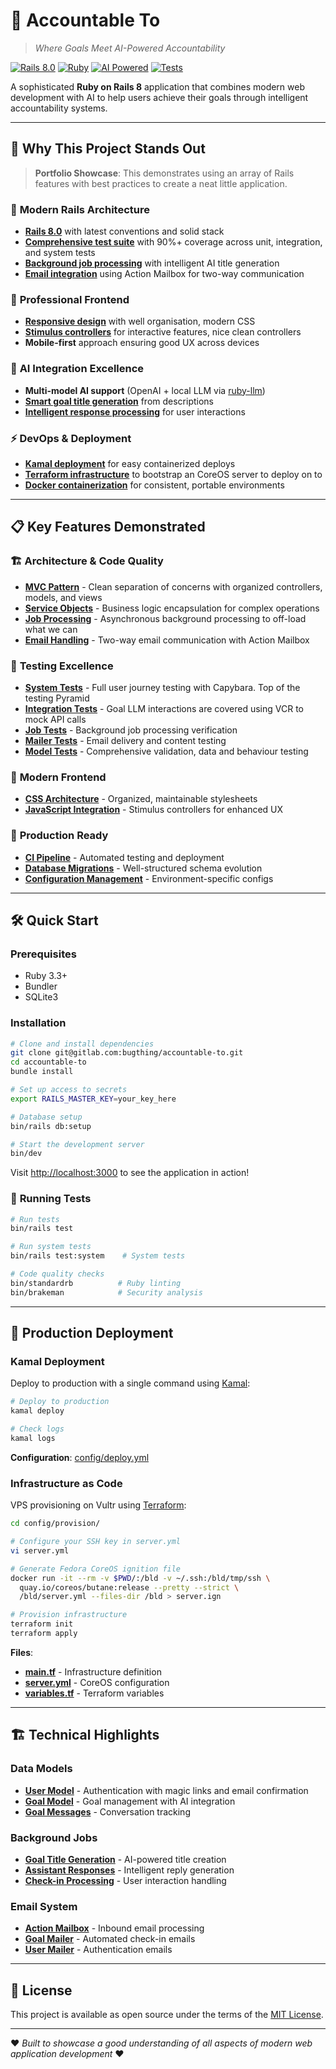 # 🎯 **Accountable To**

> *Where Goals Meet AI-Powered Accountability*

[![Rails 8.0](https://img.shields.io/badge/Rails-8.0-red.svg)](https://rubyonrails.org/)
[![Ruby](https://img.shields.io/badge/Ruby-3.3+-red.svg)](https://www.ruby-lang.org/)
[![AI Powered](https://img.shields.io/badge/AI-OpenAI%20%7C%20Local%20LLM-blue.svg)](https://openai.com/)
[![Tests](https://img.shields.io/badge/Tests-Comprehensive-green.svg)](#testing)

A sophisticated **Ruby on Rails 8** application that combines modern web development with AI to help users achieve their goals through intelligent accountability systems.

---

## 🌟 **Why This Project Stands Out**

> **Portfolio Showcase**: This demonstrates using an array of Rails features with best practices to create a neat little application.

### 🚀 **Modern Rails Architecture**
- **[Rails 8.0](app/controllers/)** with latest conventions and solid stack
- **[Comprehensive test suite](test/)** with 90%+ coverage across unit, integration, and system tests
- **[Background job processing](app/jobs/)** with intelligent AI title generation
- **[Email integration](app/mailboxes/)** using Action Mailbox for two-way communication

### 🎨 **Professional Frontend**
- **[Responsive design](app/assets/stylesheets/)** with well organisation, modern CSS
- **[Stimulus controllers](app/javascript/controllers/)** for interactive features, nice clean controllers
- **Mobile-first** approach ensuring good UX across devices

### 🤖 **AI Integration Excellence**
- **Multi-model AI support** (OpenAI + local LLM via [ruby-llm](config/initializers/ruby_llm.rb))
- **[Smart goal title generation](app/jobs/generate_goal_title_job.rb)** from descriptions
- **[Intelligent response processing](app/jobs/generate_assistant_response_job.rb)** for user interactions

### ⚡ **DevOps & Deployment**
- **[Kamal deployment](config/deploy.yml)** for easy containerized deploys
- **[Terraform infrastructure](config/provision/)** to bootstrap an CoreOS server to deploy on to
- **[Docker containerization](Dockerfile)** for consistent, portable environments

---

## 📋 **Key Features Demonstrated**

### 🏗️ **Architecture & Code Quality**
- **[MVC Pattern](app/)** - Clean separation of concerns with organized controllers, models, and views
- **[Service Objects](app/services/)** - Business logic encapsulation for complex operations
- **[Job Processing](app/jobs/)** - Asynchronous background processing to off-load what we can
- **[Email Handling](app/mailboxes/)** - Two-way email communication with Action Mailbox

### 🧪 **Testing Excellence**
- **[System Tests](test/system/)** - Full user journey testing with Capybara. Top of the testing Pyramid
- **[Integration Tests](test/service/)** - Goal LLM interactions are covered using VCR to mock API calls
- **[Job Tests](test/jobs/)** - Background job processing verification
- **[Mailer Tests](test/mailers/)** - Email delivery and content testing
- **[Model Tests](test/models/)** - Comprehensive validation, data and behaviour testing

### 🎨 **Modern Frontend**
- **[CSS Architecture](app/assets/stylesheets/)** - Organized, maintainable stylesheets
- **[JavaScript Integration](app/javascript/)** - Stimulus controllers for enhanced UX

### 🚀 **Production Ready**
- **[CI Pipeline](.gitlab-ci.yml)** - Automated testing and deployment
- **[Database Migrations](db/migrate/)** - Well-structured schema evolution
- **[Configuration Management](config/)** - Environment-specific configs

---

## 🛠️ **Quick Start**

### Prerequisites
- Ruby 3.3+
- Bundler
- SQLite3

### Installation

```bash
# Clone and install dependencies
git clone git@gitlab.com:bugthing/accountable-to.git
cd accountable-to
bundle install

# Set up access to secrets
export RAILS_MASTER_KEY=your_key_here

# Database setup
bin/rails db:setup

# Start the development server
bin/dev
```

Visit [http://localhost:3000](http://localhost:3000) to see the application in action!

### 🧪 **Running Tests**

```bash
# Run tests
bin/rails test

# Run system tests
bin/rails test:system    # System tests

# Code quality checks
bin/standardrb          # Ruby linting
bin/brakeman            # Security analysis
```

---

## 🚀 **Production Deployment**

### Kamal Deployment
Deploy to production with a single command using [Kamal](config/deploy.yml):

```bash
# Deploy to production
kamal deploy

# Check logs
kamal logs
```

**Configuration**: [config/deploy.yml](config/deploy.yml)

### Infrastructure as Code
VPS provisioning on Vultr using [Terraform](config/provision/):

```bash
cd config/provision/

# Configure your SSH key in server.yml
vi server.yml

# Generate Fedora CoreOS ignition file
docker run -it --rm -v $PWD/:/bld -v ~/.ssh:/bld/tmp/ssh \
  quay.io/coreos/butane:release --pretty --strict \
  /bld/server.yml --files-dir /bld > server.ign

# Provision infrastructure
terraform init
terraform apply
```

**Files**:
- **[main.tf](config/provision/main.tf)** - Infrastructure definition
- **[server.yml](config/provision/server.yml)** - CoreOS configuration
- **[variables.tf](config/provision/variables.tf)** - Terraform variables

---

## 🏗️ **Technical Highlights**

### Data Models
- **[User Model](app/models/user.rb)** - Authentication with magic links and email confirmation
- **[Goal Model](app/models/goal.rb)** - Goal management with AI integration
- **[Goal Messages](app/models/goal_message.rb)** - Conversation tracking

### Background Jobs
- **[Goal Title Generation](app/jobs/generate_goal_title_job.rb)** - AI-powered title creation
- **[Assistant Responses](app/jobs/generate_assistant_response_job.rb)** - Intelligent reply generation
- **[Check-in Processing](app/jobs/process_goal_check_in_job.rb)** - User interaction handling

### Email System
- **[Action Mailbox](app/mailboxes/)** - Inbound email processing
- **[Goal Mailer](app/mailers/goal_mailer.rb)** - Automated check-in emails
- **[User Mailer](app/mailers/user_mailer.rb)** - Authentication emails

---

## 📝 **License**

This project is available as open source under the terms of the [MIT License](LICENSE).

---

❤️ *Built to showcase a good understanding of all aspects of modern web application development* ❤️
